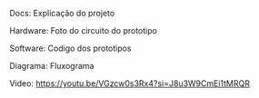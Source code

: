 Docs: Explicação do projeto


Hardware: Foto do circuito do prototipo

Software: Codigo dos prototipos

Diagrama: Fluxograma

Video: https://youtu.be/VGzcw0s3Rx4?si=J8u3W9CmEi1tMRQR
